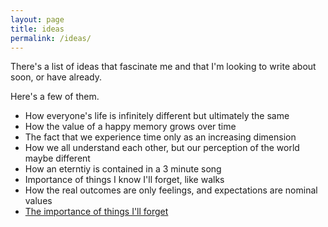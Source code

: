 ```yaml
---
layout: page
title: ideas
permalink: /ideas/
---
```


There's a list of ideas that fascinate me and that I'm looking to write about soon, or have already.

Here's a few of them.

- How everyone's life is infinitely different but ultimately the same
- How the value of a happy memory grows over time
- The fact that we experience time only as an increasing dimension
- How we all understand each other, but our perception of the world maybe different
- How an eterntiy is contained in a 3 minute song
- Importance of things I know I'll forget, like walks
- How the real outcomes are only feelings, and expectations are nominal values
- [The importance of things I'll forget](/jekyll/update/2023/07/21/hardquestions)
